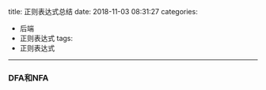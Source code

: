 title: 正则表达式总结
date: 2018-11-03 08:31:27
categories:
- 后端
- 正则表达式
tags:
- 正则表达式
---

### DFA和NFA


<!--more-->

